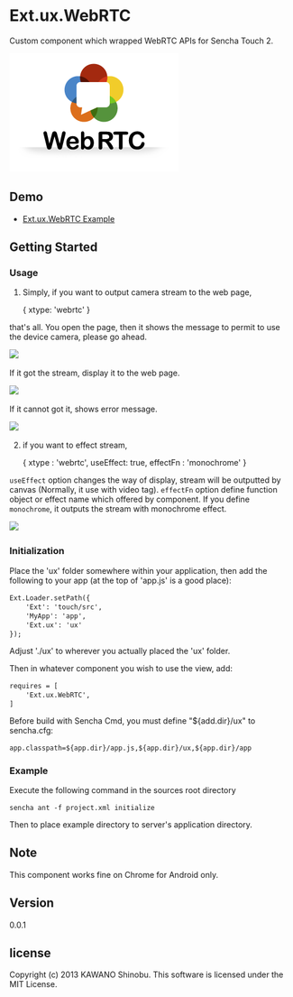 # Ext.ux.WebRTC

Custom component which wrapped WebRTC APIs for Sencha Touch 2.

[![1](Logo-webrtc.png)](https://raw.github.com/kawanoshinobu/Ext.ux.AccordionList/master/Logo-webrtc.png)

## Demo

- [Ext.ux.WebRTC Example](http://kawanoshinobu.com/apps/webrtc)

## Getting Started

### Usage

1. Simply, if you want to output camera stream to the web page,

    {
        xtype: 'webrtc'
    }

that's all. You open the page, then it shows the message to permit to use the device camera, please go ahead.

<img src="https://raw.github.com/kawanoshinobu/Ext.ux.WebRTC/master/image1.png" width="30%"/>

If it got the stream, display it to the web page.

<img src="https://raw.github.com/kawanoshinobu/Ext.ux.WebRTC/master/image2.png" width="30%"/>

If it cannot got it, shows error message.

<img src="https://raw.github.com/kawanoshinobu/Ext.ux.WebRTC/master/image3.png" width="30%"/>

2. if you want to effect stream,

    {
        xtype    : 'webrtc',
        useEffect: true,
        effectFn : 'monochrome'
    }

`useEffect` option changes the way of display, stream will be outputted by canvas (Normally, it use with video tag). `effectFn` option define function object or effect name which offered by component. If you define `monochrome`, it outputs the stream with monochrome effect.

<img src="https://raw.github.com/kawanoshinobu/Ext.ux.WebRTC/master/image4.png" width="30%"/>

### Initialization

Place the 'ux' folder somewhere within your application, then add the following to your app (at the top of 'app.js' is a good place):

    Ext.Loader.setPath({
        'Ext': 'touch/src',
        'MyApp': 'app',
        'Ext.ux': 'ux'
    });

Adjust './ux' to wherever you actually placed the 'ux' folder.

Then in whatever component you wish to use the view, add:

    requires = [
        'Ext.ux.WebRTC',
    ]

Before build with Sencha Cmd, you must define "${add.dir}/ux" to sencha.cfg:

    app.classpath=${app.dir}/app.js,${app.dir}/ux,${app.dir}/app

### Example

Execute the following command in the sources root directory

    sencha ant -f project.xml initialize

Then to place example directory to server's application directory.

## Note

This component works fine on Chrome for Android only.


## Version

0.0.1

## license

Copyright (c) 2013 KAWANO Shinobu. This software is licensed under the MIT License.

